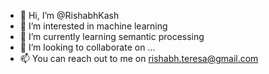 - 👋 Hi, I’m @RishabhKash
- 👀 I’m interested in machine learning
- 🌱 I’m currently learning semantic processing
- 💞️ I’m looking to collaborate on ...
- 📫 You can reach out to me on rishabh.teresa@gmail.com

<!---
RishabhKash/RishabhKash is a ✨ special ✨ repository because its `README.md` (this file) appears on your GitHub profile.
You can click the Preview link to take a look at your changes.
--->
